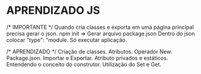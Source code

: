 # APRENDIZADO JS

/* IMPORTANTE */
Quando cria classes e exporta em uma página principal precisa gerar o json.
npm init => Gerar arquivo package.json
Dentro do json colocar "type": "module.
Só executar aplicação.

/* APRENDIZADO */
Criação de classes.
Atributos.
Operador New.
Package.json.
Importar e Exportar.
Atributo privados e estáticos.
Entendendo o conceito do construtor.
Utilização do Set e Get.
